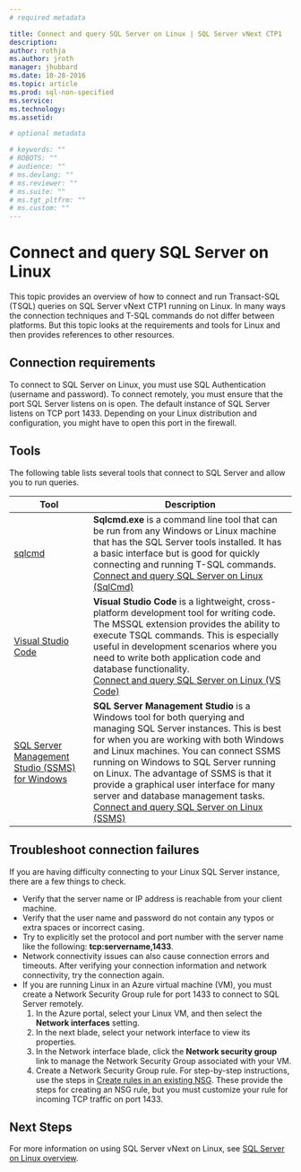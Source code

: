 ```yaml
---
# required metadata

title: Connect and query SQL Server on Linux | SQL Server vNext CTP1
description: 
author: rothja 
ms.author: jroth 
manager: jhubbard
ms.date: 10-28-2016
ms.topic: article
ms.prod: sql-non-specified
ms.service: 
ms.technology: 
ms.assetid: 

# optional metadata

# keywords: ""
# ROBOTS: ""
# audience: ""
# ms.devlang: ""
# ms.reviewer: ""
# ms.suite: ""
# ms.tgt_pltfrm: ""
# ms.custom: ""
---
```

# Connect and query SQL Server on Linux

This topic provides an overview of how to connect and run Transact-SQL (TSQL) queries on SQL Server vNext CTP1 running on Linux. In many ways the connection techniques and T-SQL commands do not differ between platforms. But this topic looks at the requirements and tools for Linux and then provides references to other resources.

## Connection requirements
To connect to SQL Server on Linux, you must use SQL Authentication (username and password). To connect remotely, you must ensure that the port SQL Server listens on is open. The default instance of SQL Server listens on TCP port 1433. Depending on your Linux distribution and configuration, you might have to open this port in the firewall.

## Tools
The following table lists several tools that connect to SQL Server and allow you to run queries.

| Tool | Description |
|-----|-----|
| [sqlcmd](https://msdn.microsoft.com/library/ms162773.aspx) | **Sqlcmd.exe** is a command line tool that can be run from any Windows or Linux machine that has the SQL Server tools installed. It has a basic interface but is good for quickly connecting and running T-SQL commands. <br/>[Connect and query SQL Server on Linux (SqlCmd)](sql-server-linux-connect-and-query-sqlcmd.md) |
| [Visual Studio Code](https://code.visualstudio.com) | **Visual Studio Code** is a lightweight, cross-platform development tool for writing code. The MSSQL extension provides the ability to execute TSQL commands. This is especially useful in development scenarios where you need to write both application code and database functionality. <br/>[Connect and query SQL Server on Linux (VS Code)](sql-server-linux-connect-and-query-vs-code.md) |
| [SQL Server Management Studio (SSMS) for Windows](https://msdn.microsoft.com/library/mt238290.aspx) | **SQL Server Management Studio** is a Windows tool for both querying and managing SQL Server instances. This is best for when you are working with both Windows and Linux machines. You can connect SSMS running on Windows to SQL Server running on Linux. The advantage of SSMS is that it provide a graphical user interface for many server and database management tasks. <br/>[Connect and query SQL Server on Linux (SSMS)](sql-server-linux-connect-and-query-ssms.md) |

## <a id="troubleshoot"></a> Troubleshoot connection failures
If you are having difficulty connecting to your Linux SQL Server instance, there are a few things to check. 

- Verify that the server name or IP address is reachable from your client machine.
- Verify that the user name and password do not contain any typos or extra spaces or incorrect casing.
- Try to explicitly set the protocol and port number with the server name like the following: **tcp:servername,1433**.
- Network connectivity issues can also cause connection errors and timeouts. After verifying your connection information and network connectivity, try the connection again.
- If you are running Linux in an Azure virtual machine (VM), you must create a Network Security Group rule for port 1433 to connect to SQL Server remotely.
    1. In the Azure portal, select your Linux VM, and then select the **Network interfaces** setting. 
    2. In the next blade, select your network interface to view its properties.
    3. In the Network interface blade, click the **Network security group** link to manage the Network Security Group associated with your VM.
    4. Create a Network Security Group rule. For step-by-step instructions, use the steps in [Create rules in an existing NSG](https://azure.microsoft.com/documentation/articles/virtual-networks-create-nsg-arm-pportal/#create-rules-in-an-existing-nsg). These provide the steps for creating an NSG rule, but you must customize your rule for incoming TCP traffic on port 1433. 

## Next Steps
For more information on using SQL Server vNext on Linux, see [SQL Server on Linux overview](sql-server-linux-overview.md).
